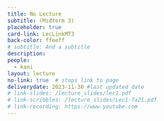 ```yaml
---
title: No Lecture
subtitle: (Midterm 3) 
placeholder: true
card-link: LecLinkMT3
back-color: ffeeff
# subtitle: And a subtitle
description:   
people:
  - kani
layout: lecture
no-link: true  # stops link to page 
deliverydate: 2023-11-30 #last updated date
# link-slides: /lecture_slides/lec1.pdf
# link-scribbles: /lecture_slides/Lec1-fa21.pdf
# link-recording: https://www.youtube.com
---
```




